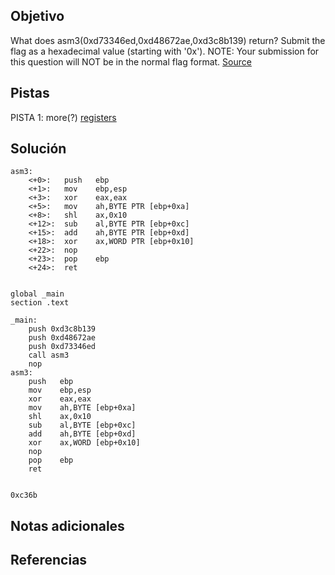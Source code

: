 ## Objetivo
What does asm3(0xd73346ed,0xd48672ae,0xd3c8b139) return? Submit the flag as a hexadecimal value (starting with '0x'). NOTE: Your submission for this question will NOT be in the normal flag format. [Source](https://jupiter.challenges.picoctf.org/static/17c5620fcffa388fe518d31cb4dd99a0/test.S)
## Pistas
PISTA 1:
more(?) [registers](https://wiki.skullsecurity.org/index.php?title=Registers)

## Solución
```
asm3:
    <+0>:   push   ebp
    <+1>:   mov    ebp,esp
    <+3>:   xor    eax,eax
    <+5>:   mov    ah,BYTE PTR [ebp+0xa]
    <+8>:   shl    ax,0x10
    <+12>:  sub    al,BYTE PTR [ebp+0xc]
    <+15>:  add    ah,BYTE PTR [ebp+0xd]
    <+18>:  xor    ax,WORD PTR [ebp+0x10]
    <+22>:  nop
    <+23>:  pop    ebp
    <+24>:  ret  


global _main
section .text

_main:                     
    push 0xd3c8b139
    push 0xd48672ae
    push 0xd73346ed
    call asm3
    nop
asm3:
    push   ebp
    mov    ebp,esp
    xor    eax,eax
    mov    ah,BYTE [ebp+0xa]
    shl    ax,0x10
    sub    al,BYTE [ebp+0xc]
    add    ah,BYTE [ebp+0xd]
    xor    ax,WORD [ebp+0x10]
    nop
    pop    ebp
    ret    


0xc36b

```
## Notas adicionales

## Referencias